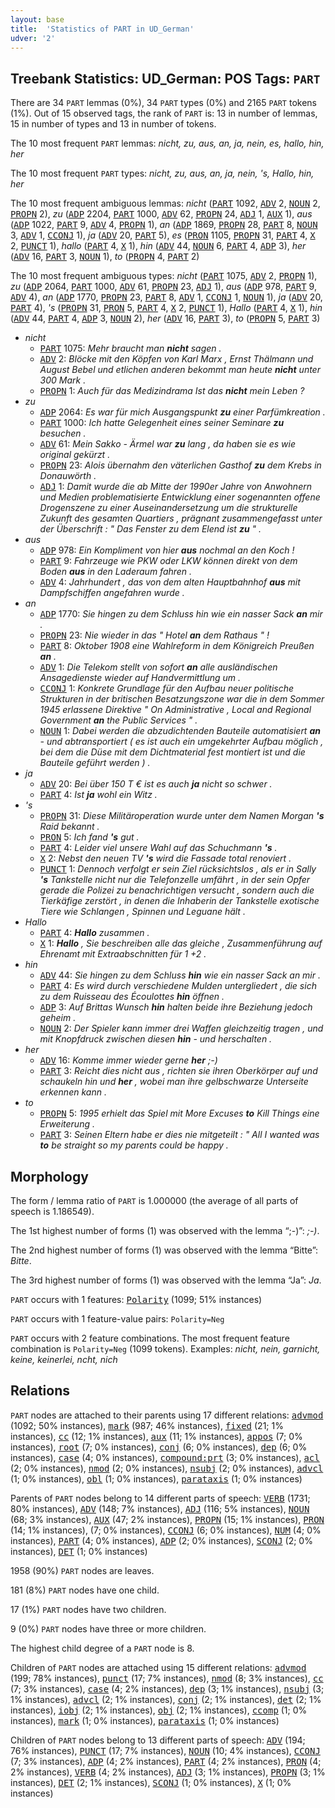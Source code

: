 ```yaml
---
layout: base
title:  'Statistics of PART in UD_German'
udver: '2'
---
```


## Treebank Statistics: UD_German: POS Tags: `PART`

There are 34 `PART` lemmas (0%), 34 `PART` types (0%) and 2165 `PART` tokens (1%).
Out of 15 observed tags, the rank of `PART` is: 13 in number of lemmas, 15 in number of types and 13 in number of tokens.

The 10 most frequent `PART` lemmas: <em>nicht, zu, aus, an, ja, nein, es, hallo, hin, her</em>

The 10 most frequent `PART` types:  <em>nicht, zu, aus, an, ja, nein, 's, Hallo, hin, her</em>

The 10 most frequent ambiguous lemmas: <em>nicht</em> (<tt><a href="de-pos-PART.html">PART</a></tt> 1092, <tt><a href="de-pos-ADV.html">ADV</a></tt> 2, <tt><a href="de-pos-NOUN.html">NOUN</a></tt> 2, <tt><a href="de-pos-PROPN.html">PROPN</a></tt> 2), <em>zu</em> (<tt><a href="de-pos-ADP.html">ADP</a></tt> 2204, <tt><a href="de-pos-PART.html">PART</a></tt> 1000, <tt><a href="de-pos-ADV.html">ADV</a></tt> 62, <tt><a href="de-pos-PROPN.html">PROPN</a></tt> 24, <tt><a href="de-pos-ADJ.html">ADJ</a></tt> 1, <tt><a href="de-pos-AUX.html">AUX</a></tt> 1), <em>aus</em> (<tt><a href="de-pos-ADP.html">ADP</a></tt> 1022, <tt><a href="de-pos-PART.html">PART</a></tt> 9, <tt><a href="de-pos-ADV.html">ADV</a></tt> 4, <tt><a href="de-pos-PROPN.html">PROPN</a></tt> 1), <em>an</em> (<tt><a href="de-pos-ADP.html">ADP</a></tt> 1869, <tt><a href="de-pos-PROPN.html">PROPN</a></tt> 28, <tt><a href="de-pos-PART.html">PART</a></tt> 8, <tt><a href="de-pos-NOUN.html">NOUN</a></tt> 3, <tt><a href="de-pos-ADV.html">ADV</a></tt> 1, <tt><a href="de-pos-CCONJ.html">CCONJ</a></tt> 1), <em>ja</em> (<tt><a href="de-pos-ADV.html">ADV</a></tt> 20, <tt><a href="de-pos-PART.html">PART</a></tt> 5), <em>es</em> (<tt><a href="de-pos-PRON.html">PRON</a></tt> 1105, <tt><a href="de-pos-PROPN.html">PROPN</a></tt> 31, <tt><a href="de-pos-PART.html">PART</a></tt> 4, <tt><a href="de-pos-X.html">X</a></tt> 2, <tt><a href="de-pos-PUNCT.html">PUNCT</a></tt> 1), <em>hallo</em> (<tt><a href="de-pos-PART.html">PART</a></tt> 4, <tt><a href="de-pos-X.html">X</a></tt> 1), <em>hin</em> (<tt><a href="de-pos-ADV.html">ADV</a></tt> 44, <tt><a href="de-pos-NOUN.html">NOUN</a></tt> 6, <tt><a href="de-pos-PART.html">PART</a></tt> 4, <tt><a href="de-pos-ADP.html">ADP</a></tt> 3), <em>her</em> (<tt><a href="de-pos-ADV.html">ADV</a></tt> 16, <tt><a href="de-pos-PART.html">PART</a></tt> 3, <tt><a href="de-pos-NOUN.html">NOUN</a></tt> 1), <em>to</em> (<tt><a href="de-pos-PROPN.html">PROPN</a></tt> 4, <tt><a href="de-pos-PART.html">PART</a></tt> 2)

The 10 most frequent ambiguous types:  <em>nicht</em> (<tt><a href="de-pos-PART.html">PART</a></tt> 1075, <tt><a href="de-pos-ADV.html">ADV</a></tt> 2, <tt><a href="de-pos-PROPN.html">PROPN</a></tt> 1), <em>zu</em> (<tt><a href="de-pos-ADP.html">ADP</a></tt> 2064, <tt><a href="de-pos-PART.html">PART</a></tt> 1000, <tt><a href="de-pos-ADV.html">ADV</a></tt> 61, <tt><a href="de-pos-PROPN.html">PROPN</a></tt> 23, <tt><a href="de-pos-ADJ.html">ADJ</a></tt> 1), <em>aus</em> (<tt><a href="de-pos-ADP.html">ADP</a></tt> 978, <tt><a href="de-pos-PART.html">PART</a></tt> 9, <tt><a href="de-pos-ADV.html">ADV</a></tt> 4), <em>an</em> (<tt><a href="de-pos-ADP.html">ADP</a></tt> 1770, <tt><a href="de-pos-PROPN.html">PROPN</a></tt> 23, <tt><a href="de-pos-PART.html">PART</a></tt> 8, <tt><a href="de-pos-ADV.html">ADV</a></tt> 1, <tt><a href="de-pos-CCONJ.html">CCONJ</a></tt> 1, <tt><a href="de-pos-NOUN.html">NOUN</a></tt> 1), <em>ja</em> (<tt><a href="de-pos-ADV.html">ADV</a></tt> 20, <tt><a href="de-pos-PART.html">PART</a></tt> 4), <em>'s</em> (<tt><a href="de-pos-PROPN.html">PROPN</a></tt> 31, <tt><a href="de-pos-PRON.html">PRON</a></tt> 5, <tt><a href="de-pos-PART.html">PART</a></tt> 4, <tt><a href="de-pos-X.html">X</a></tt> 2, <tt><a href="de-pos-PUNCT.html">PUNCT</a></tt> 1), <em>Hallo</em> (<tt><a href="de-pos-PART.html">PART</a></tt> 4, <tt><a href="de-pos-X.html">X</a></tt> 1), <em>hin</em> (<tt><a href="de-pos-ADV.html">ADV</a></tt> 44, <tt><a href="de-pos-PART.html">PART</a></tt> 4, <tt><a href="de-pos-ADP.html">ADP</a></tt> 3, <tt><a href="de-pos-NOUN.html">NOUN</a></tt> 2), <em>her</em> (<tt><a href="de-pos-ADV.html">ADV</a></tt> 16, <tt><a href="de-pos-PART.html">PART</a></tt> 3), <em>to</em> (<tt><a href="de-pos-PROPN.html">PROPN</a></tt> 5, <tt><a href="de-pos-PART.html">PART</a></tt> 3)


* <em>nicht</em>
  * <tt><a href="de-pos-PART.html">PART</a></tt> 1075: <em>Mehr braucht man <b>nicht</b> sagen .</em>
  * <tt><a href="de-pos-ADV.html">ADV</a></tt> 2: <em>Blöcke mit den Köpfen von Karl Marx , Ernst Thälmann und August Bebel und etlichen anderen bekommt man heute <b>nicht</b> unter 300 Mark .</em>
  * <tt><a href="de-pos-PROPN.html">PROPN</a></tt> 1: <em>Auch für das Medizindrama Ist das <b>nicht</b> mein Leben ?</em>
* <em>zu</em>
  * <tt><a href="de-pos-ADP.html">ADP</a></tt> 2064: <em>Es war für mich Ausgangspunkt <b>zu</b> einer Parfümkreation .</em>
  * <tt><a href="de-pos-PART.html">PART</a></tt> 1000: <em>Ich hatte Gelegenheit eines seiner Seminare <b>zu</b> besuchen .</em>
  * <tt><a href="de-pos-ADV.html">ADV</a></tt> 61: <em>Mein Sakko - Ärmel war <b>zu</b> lang , da haben sie es wie original gekürzt .</em>
  * <tt><a href="de-pos-PROPN.html">PROPN</a></tt> 23: <em>Alois übernahm den väterlichen Gasthof <b>zu</b> dem Krebs in Donauwörth .</em>
  * <tt><a href="de-pos-ADJ.html">ADJ</a></tt> 1: <em>Damit wurde die ab Mitte der 1990er Jahre von Anwohnern und Medien problematisierte Entwicklung einer sogenannten offene Drogenszene zu einer Auseinandersetzung um die strukturelle Zukunft des gesamten Quartiers , prägnant zusammengefasst unter der Überschrift : " Das Fenster zu dem Elend ist <b>zu</b> " .</em>
* <em>aus</em>
  * <tt><a href="de-pos-ADP.html">ADP</a></tt> 978: <em>Ein Kompliment von hier <b>aus</b> nochmal an den Koch !</em>
  * <tt><a href="de-pos-PART.html">PART</a></tt> 9: <em>Fahrzeuge wie PKW oder LKW können direkt von dem Boden <b>aus</b> in den Laderaum fahren .</em>
  * <tt><a href="de-pos-ADV.html">ADV</a></tt> 4: <em>Jahrhundert , das von dem alten Hauptbahnhof <b>aus</b> mit Dampfschiffen angefahren wurde .</em>
* <em>an</em>
  * <tt><a href="de-pos-ADP.html">ADP</a></tt> 1770: <em>Sie hingen zu dem Schluss hin wie ein nasser Sack <b>an</b> mir .</em>
  * <tt><a href="de-pos-PROPN.html">PROPN</a></tt> 23: <em>Nie wieder in das " Hotel <b>an</b> dem Rathaus " !</em>
  * <tt><a href="de-pos-PART.html">PART</a></tt> 8: <em>Oktober 1908 eine Wahlreform in dem Königreich Preußen <b>an</b> .</em>
  * <tt><a href="de-pos-ADV.html">ADV</a></tt> 1: <em>Die Telekom stellt von sofort <b>an</b> alle ausländischen Ansagedienste wieder auf Handvermittlung um .</em>
  * <tt><a href="de-pos-CCONJ.html">CCONJ</a></tt> 1: <em>Konkrete Grundlage für den Aufbau neuer politische Strukturen in der britischen Besatzungszone war die in dem Sommer 1945 erlassene Direktive " On Administrative , Local and Regional Government <b>an</b> the Public Services " .</em>
  * <tt><a href="de-pos-NOUN.html">NOUN</a></tt> 1: <em>Dabei werden die abzudichtenden Bauteile automatisiert <b>an</b> - und abtransportiert ( es ist auch ein umgekehrter Aufbau möglich , bei dem die Düse mit dem Dichtmaterial fest montiert ist und die Bauteile geführt werden ) .</em>
* <em>ja</em>
  * <tt><a href="de-pos-ADV.html">ADV</a></tt> 20: <em>Bei über 150 T € ist es auch <b>ja</b> nicht so schwer .</em>
  * <tt><a href="de-pos-PART.html">PART</a></tt> 4: <em>Ist <b>ja</b> wohl ein Witz .</em>
* <em>'s</em>
  * <tt><a href="de-pos-PROPN.html">PROPN</a></tt> 31: <em>Diese Militäroperation wurde unter dem Namen Morgan <b>'s</b> Raid bekannt .</em>
  * <tt><a href="de-pos-PRON.html">PRON</a></tt> 5: <em>Ich fand <b>'s</b> gut .</em>
  * <tt><a href="de-pos-PART.html">PART</a></tt> 4: <em>Leider viel unsere Wahl auf das Schuchmann <b>'s</b> .</em>
  * <tt><a href="de-pos-X.html">X</a></tt> 2: <em>Nebst den neuen TV <b>'s</b> wird die Fassade total renoviert .</em>
  * <tt><a href="de-pos-PUNCT.html">PUNCT</a></tt> 1: <em>Dennoch verfolgt er sein Ziel rücksichtslos , als er in Sally <b>'s</b> Tankstelle nicht nur die Telefonzelle umfährt , in der sein Opfer gerade die Polizei zu benachrichtigen versucht , sondern auch die Tierkäfige zerstört , in denen die Inhaberin der Tankstelle exotische Tiere wie Schlangen , Spinnen und Leguane hält .</em>
* <em>Hallo</em>
  * <tt><a href="de-pos-PART.html">PART</a></tt> 4: <em><b>Hallo</b> zusammen .</em>
  * <tt><a href="de-pos-X.html">X</a></tt> 1: <em><b>Hallo</b> , Sie beschreiben alle das gleiche , Zusammenführung auf Ehrenamt mit Extraabschnitten für 1 +2 .</em>
* <em>hin</em>
  * <tt><a href="de-pos-ADV.html">ADV</a></tt> 44: <em>Sie hingen zu dem Schluss <b>hin</b> wie ein nasser Sack an mir .</em>
  * <tt><a href="de-pos-PART.html">PART</a></tt> 4: <em>Es wird durch verschiedene Mulden untergliedert , die sich zu dem Ruisseau des Écoulottes <b>hin</b> öffnen .</em>
  * <tt><a href="de-pos-ADP.html">ADP</a></tt> 3: <em>Auf Brittas Wunsch <b>hin</b> halten beide ihre Beziehung jedoch geheim .</em>
  * <tt><a href="de-pos-NOUN.html">NOUN</a></tt> 2: <em>Der Spieler kann immer drei Waffen gleichzeitig tragen , und mit Knopfdruck zwischen diesen <b>hin</b> - und herschalten .</em>
* <em>her</em>
  * <tt><a href="de-pos-ADV.html">ADV</a></tt> 16: <em>Komme immer wieder gerne <b>her</b> ;-)</em>
  * <tt><a href="de-pos-PART.html">PART</a></tt> 3: <em>Reicht dies nicht aus , richten sie ihren Oberkörper auf und schaukeln hin und <b>her</b> , wobei man ihre gelbschwarze Unterseite erkennen kann .</em>
* <em>to</em>
  * <tt><a href="de-pos-PROPN.html">PROPN</a></tt> 5: <em>1995 erhielt das Spiel mit More Excuses <b>to</b> Kill Things eine Erweiterung .</em>
  * <tt><a href="de-pos-PART.html">PART</a></tt> 3: <em>Seinen Eltern habe er dies nie mitgeteilt : " All I wanted was <b>to</b> be straight so my parents could be happy .</em>

## Morphology

The form / lemma ratio of `PART` is 1.000000 (the average of all parts of speech is 1.186549).

The 1st highest number of forms (1) was observed with the lemma “;-)”: <em>;-)</em>.

The 2nd highest number of forms (1) was observed with the lemma “Bitte”: <em>Bitte</em>.

The 3rd highest number of forms (1) was observed with the lemma “Ja”: <em>Ja</em>.

`PART` occurs with 1 features: <tt><a href="de-feat-Polarity.html">Polarity</a></tt> (1099; 51% instances)

`PART` occurs with 1 feature-value pairs: `Polarity=Neg`

`PART` occurs with 2 feature combinations.
The most frequent feature combination is `Polarity=Neg` (1099 tokens).
Examples: <em>nicht, nein, garnicht, keine, keinerlei, ncht, nich</em>


## Relations

`PART` nodes are attached to their parents using 17 different relations: <tt><a href="de-dep-advmod.html">advmod</a></tt> (1092; 50% instances), <tt><a href="de-dep-mark.html">mark</a></tt> (987; 46% instances), <tt><a href="de-dep-fixed.html">fixed</a></tt> (21; 1% instances), <tt><a href="de-dep-cc.html">cc</a></tt> (12; 1% instances), <tt><a href="de-dep-aux.html">aux</a></tt> (11; 1% instances), <tt><a href="de-dep-appos.html">appos</a></tt> (7; 0% instances), <tt><a href="de-dep-root.html">root</a></tt> (7; 0% instances), <tt><a href="de-dep-conj.html">conj</a></tt> (6; 0% instances), <tt><a href="de-dep-dep.html">dep</a></tt> (6; 0% instances), <tt><a href="de-dep-case.html">case</a></tt> (4; 0% instances), <tt><a href="de-dep-compound-prt.html">compound:prt</a></tt> (3; 0% instances), <tt><a href="de-dep-acl.html">acl</a></tt> (2; 0% instances), <tt><a href="de-dep-nmod.html">nmod</a></tt> (2; 0% instances), <tt><a href="de-dep-nsubj.html">nsubj</a></tt> (2; 0% instances), <tt><a href="de-dep-advcl.html">advcl</a></tt> (1; 0% instances), <tt><a href="de-dep-obl.html">obl</a></tt> (1; 0% instances), <tt><a href="de-dep-parataxis.html">parataxis</a></tt> (1; 0% instances)

Parents of `PART` nodes belong to 14 different parts of speech: <tt><a href="de-pos-VERB.html">VERB</a></tt> (1731; 80% instances), <tt><a href="de-pos-ADV.html">ADV</a></tt> (148; 7% instances), <tt><a href="de-pos-ADJ.html">ADJ</a></tt> (116; 5% instances), <tt><a href="de-pos-NOUN.html">NOUN</a></tt> (68; 3% instances), <tt><a href="de-pos-AUX.html">AUX</a></tt> (47; 2% instances), <tt><a href="de-pos-PROPN.html">PROPN</a></tt> (15; 1% instances), <tt><a href="de-pos-PRON.html">PRON</a></tt> (14; 1% instances),  (7; 0% instances), <tt><a href="de-pos-CCONJ.html">CCONJ</a></tt> (6; 0% instances), <tt><a href="de-pos-NUM.html">NUM</a></tt> (4; 0% instances), <tt><a href="de-pos-PART.html">PART</a></tt> (4; 0% instances), <tt><a href="de-pos-ADP.html">ADP</a></tt> (2; 0% instances), <tt><a href="de-pos-SCONJ.html">SCONJ</a></tt> (2; 0% instances), <tt><a href="de-pos-DET.html">DET</a></tt> (1; 0% instances)

1958 (90%) `PART` nodes are leaves.

181 (8%) `PART` nodes have one child.

17 (1%) `PART` nodes have two children.

9 (0%) `PART` nodes have three or more children.

The highest child degree of a `PART` node is 8.

Children of `PART` nodes are attached using 15 different relations: <tt><a href="de-dep-advmod.html">advmod</a></tt> (199; 78% instances), <tt><a href="de-dep-punct.html">punct</a></tt> (17; 7% instances), <tt><a href="de-dep-nmod.html">nmod</a></tt> (8; 3% instances), <tt><a href="de-dep-cc.html">cc</a></tt> (7; 3% instances), <tt><a href="de-dep-case.html">case</a></tt> (4; 2% instances), <tt><a href="de-dep-dep.html">dep</a></tt> (3; 1% instances), <tt><a href="de-dep-nsubj.html">nsubj</a></tt> (3; 1% instances), <tt><a href="de-dep-advcl.html">advcl</a></tt> (2; 1% instances), <tt><a href="de-dep-conj.html">conj</a></tt> (2; 1% instances), <tt><a href="de-dep-det.html">det</a></tt> (2; 1% instances), <tt><a href="de-dep-iobj.html">iobj</a></tt> (2; 1% instances), <tt><a href="de-dep-obj.html">obj</a></tt> (2; 1% instances), <tt><a href="de-dep-ccomp.html">ccomp</a></tt> (1; 0% instances), <tt><a href="de-dep-mark.html">mark</a></tt> (1; 0% instances), <tt><a href="de-dep-parataxis.html">parataxis</a></tt> (1; 0% instances)

Children of `PART` nodes belong to 13 different parts of speech: <tt><a href="de-pos-ADV.html">ADV</a></tt> (194; 76% instances), <tt><a href="de-pos-PUNCT.html">PUNCT</a></tt> (17; 7% instances), <tt><a href="de-pos-NOUN.html">NOUN</a></tt> (10; 4% instances), <tt><a href="de-pos-CCONJ.html">CCONJ</a></tt> (7; 3% instances), <tt><a href="de-pos-ADP.html">ADP</a></tt> (4; 2% instances), <tt><a href="de-pos-PART.html">PART</a></tt> (4; 2% instances), <tt><a href="de-pos-PRON.html">PRON</a></tt> (4; 2% instances), <tt><a href="de-pos-VERB.html">VERB</a></tt> (4; 2% instances), <tt><a href="de-pos-ADJ.html">ADJ</a></tt> (3; 1% instances), <tt><a href="de-pos-PROPN.html">PROPN</a></tt> (3; 1% instances), <tt><a href="de-pos-DET.html">DET</a></tt> (2; 1% instances), <tt><a href="de-pos-SCONJ.html">SCONJ</a></tt> (1; 0% instances), <tt><a href="de-pos-X.html">X</a></tt> (1; 0% instances)


